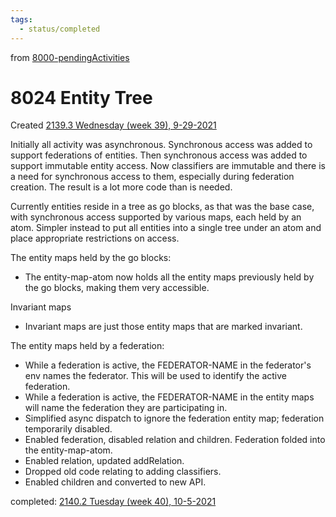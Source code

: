 ```yaml
---
tags:
  - status/completed
---
```

from [8000-pendingActivities](8000-pendingActivities.md)
# 8024 Entity Tree
Created [2139.3 Wednesday (week 39), 9-29-2021](../../21-3%20Q3/2139/2139.3%20Wednesday%20(week%2039),%209-29-2021.md)

Initially all activity was asynchronous. Synchronous access was added to support federations of entities. Then synchronous access was added to support immutable entity access. Now classifiers are immutable and there is a need for synchronous access to them, especially during federation creation. The result is a lot more code than is needed.

Currently entities reside in a tree as go blocks, as that was the base case, with synchronous access supported by various maps, each held by an atom. Simpler instead to put all entities into a single tree under an atom and place appropriate restrictions on access.

The entity maps held by the go blocks:
- The entity-map-atom now holds all the entity maps previously held by the go blocks, making them very accessible.

Invariant maps
- Invariant maps are just those entity maps that are marked invariant.

The entity maps held by a federation:
- While a federation is active, the FEDERATOR-NAME in the federator's env names the federator. This will be used to identify the active federation.
- While a federation is active, the FEDERATOR-NAME in the entity maps will name the federation they are participating in.
- Simplified async dispatch to ignore the federation entity map; federation temporarily disabled.
- Enabled federation, disabled relation and children. Federation folded into the entity-map-atom.
- Enabled relation, updated addRelation.
- Dropped old code relating to adding classifiers.
- Enabled children and converted to new API.

completed: [2140.2 Tuesday (week 40), 10-5-2021](2140.2%20Tuesday%20(week%2040),%2010-5-2021.md)